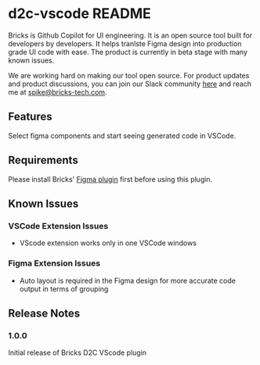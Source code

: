 # d2c-vscode README

Bricks is Github Copilot for UI engineering. It is an open source tool built for developers by developers. It helps tranlste Figma design into production grade UI code with ease. The product is currently in beta stage with many known issues.

We are working hard on making our tool open source. For product updates and product discussions, you can join our Slack community [here](https://join.slack.com/t/brickscommunity/shared_invite/zt-1pb2hy3h2-9rDYWMZdHKxHblzUG0CpTQ) and reach me at spike@bricks-tech.com.

## Features

Select figma components and start seeing generated code in VSCode.

## Requirements

Please install Bricks' [Figma plugin](https://www.figma.com/community/plugin/1178847414663679049/Bricks-Design-to-Code-Tool) first before using this plugin.

## Known Issues
### VSCode Extension Issues
* VScode extension works only in one VSCode windows

### Figma Extension Issues
* Auto layout is required in the Figma design for more accurate code output in terms of grouping

## Release Notes

### 1.0.0

Initial release of Bricks D2C VScode plugin

